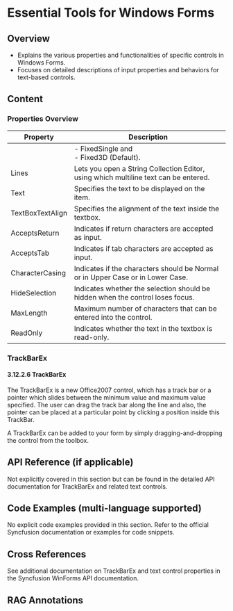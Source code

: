 <!--
source: image
domain: syncfusion-sdk
task: pdf-ocr-to-markdown
language: en
source_filename: page_1880.jpeg
document_name: tools
page_number: 1880
page_id: tools#page_1880
product: Syncfusion Winforms
version: 11.4.0.26
timestamp: 2025-08-09T09:21:52Z
fidelity: lossless
-->

# Essential Tools for Windows Forms

## Overview
- Explains the various properties and functionalities of specific controls in Windows Forms.
- Focuses on detailed descriptions of input properties and behaviors for text-based controls.

## Content

### Properties Overview

| Property           | Description                                                                                                                                                                 |
|--------------------|-----------------------------------------------------------------------------------------------------------------------------------------------------------------------------|
|                    | - FixedSingle and<br/> - Fixed3D (Default).                                                                                                                                |
| Lines             | Lets you open a String Collection Editor, using which multiline text can be entered.                                                                                       |
| Text              | Specifies the text to be displayed on the item.                                                                                                                            |
| TextBoxTextAlign | Specifies the alignment of the text inside the textbox.                                                                                                                   |
| AcceptsReturn     | Indicates if return characters are accepted as input.                                                                                                                     |
| AcceptsTab        | Indicates if tab characters are accepted as input.                                                                                                                        |
| CharacterCasing   | Indicates if the characters should be Normal or in Upper Case or in Lower Case.                                                                                              |
| HideSelection     | Indicates whether the selection should be hidden when the control loses focus.                                                                                             |
| MaxLength         | Maximum number of characters that can be entered into the control.                                                                                                       |
| ReadOnly          | Indicates whether the text in the textbox is read-only.                                                                                                                   |

### TrackBarEx

#### 3.12.2.6 TrackBarEx

The TrackBarEx is a new Office2007 control, which has a track bar or a pointer which slides between the minimum value and maximum value specified. The user can drag the track bar along the line and also, the pointer can be placed at a particular point by clicking a position inside this TrackBar.

A TrackBarEx can be added to your form by simply dragging-and-dropping the control from the toolbox.

## API Reference (if applicable)

Not explicitly covered in this section but can be found in the detailed API documentation for TrackBarEx and related text controls.

## Code Examples (multi-language supported)

No explicit code examples provided in this section. Refer to the official Syncfusion documentation or examples for code snippets.

## Cross References

See additional documentation on TrackBarEx and text control properties in the Syncfusion WinForms API documentation.

## RAG Annotations

<!-- tags: [syncfusion, winforms, tools, trackbarex, properties, text controls] keywords: [trackbar, text alignment, multiline text, character casing, readonly, max length, accepts return, accepts tab] -->